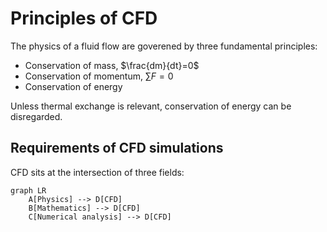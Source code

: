# Principles of CFD

The physics of a fluid flow are goverened by three fundamental principles:
 - Conservation of mass, $\frac{dm}{dt}=0$
 - Conservation of momentum, $\sum F=0$
 - Conservation of energy

Unless thermal exchange is relevant, conservation of energy can be disregarded.

## Requirements of CFD simulations
CFD sits at the intersection of three fields:
```mermaid
graph LR
    A[Physics] --> D[CFD]
    B[Mathematics] --> D[CFD]
    C[Numerical analysis] --> D[CFD]
```